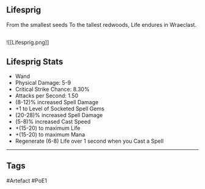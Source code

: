 ## Lifesprig
From the smallest seeds
To the tallest redwoods,
Life endures in Wraeclast.
##
![[Lifesprig.png]]
## Lifesprig Stats
- Wand
- Physical Damage: 5-9
- Critical Strike Chance: 8.30%
- Attacks per Second: 1.50
- (8-12)% increased Spell Damage
- +1 to Level of Socketed Spell Gems
- (20-28)% increased Spell Damage
- (5-8)% increased Cast Speed
- +(15-20) to maximum Life
- +(15-20) to maximum Mana
- Regenerate (6-8) Life over 1 second when you Cast a Spell


---
## Tags
#Artefact
#PoE1